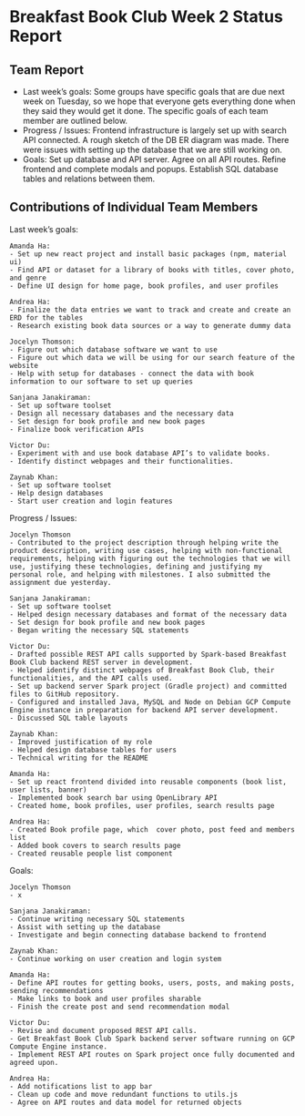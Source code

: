 # Breakfast Book Club Week 2 Status Report
## Team Report
- Last week’s goals: Some groups have specific goals that are due next week on Tuesday, so we hope that everyone gets everything done when they said they would get it done. The specific goals of each team member are outlined below.
- Progress / Issues: Frontend infrastructure is largely set up with search API connected. A rough sketch of the DB ER diagram was made. There were issues with setting up the database that we are still working on. 
- Goals: Set up database and API server. Agree on all API routes. Refine frontend and complete modals and popups. Establish SQL database tables and relations between them.

## Contributions of Individual Team Members
Last week’s goals:

    Amanda Ha:
    - Set up new react project and install basic packages (npm, material ui)
    - Find API or dataset for a library of books with titles, cover photo, and genre
    - Define UI design for home page, book profiles, and user profiles
    
    Andrea Ha:
    - Finalize the data entries we want to track and create and create an ERD for the tables
    - Research existing book data sources or a way to generate dummy data

    Jocelyn Thomson:
    - Figure out which database software we want to use
    - Figure out which data we will be using for our search feature of the website
    - Help with setup for databases - connect the data with book information to our software to set up queries
    
    Sanjana Janakiraman:
    - Set up software toolset
    - Design all necessary databases and the necessary data
    - Set design for book profile and new book pages
    - Finalize book verification APIs
    
    Victor Du:
    - Experiment with and use book database API’s to validate books.
    - Identify distinct webpages and their functionalities.
    
    Zaynab Khan:
    - Set up software toolset
    - Help design databases
    - Start user creation and login features

Progress / Issues: 
    
    Jocelyn Thomson
    - Contributed to the project description through helping write the product description, writing use cases, helping with non-functional requirements, helping with figuring out the technologies that we will use, justifying these technologies, defining and justifying my personal role, and helping with milestones. I also submitted the assignment due yesterday. 
    
    Sanjana Janakiraman:
    - Set up software toolset
    - Helped design necessary databases and format of the necessary data
    - Set design for book profile and new book pages
    - Began writing the necessary SQL statements
    
    Victor Du:
    - Drafted possible REST API calls supported by Spark-based Breakfast Book Club backend REST server in development.
    - Helped identify distinct webpages of Breakfast Book Club, their functionalities, and the API calls used.
    - Set up backend server Spark project (Gradle project) and committed files to GitHub repository.
    - Configured and installed Java, MySQL and Node on Debian GCP Compute Engine instance in preparation for backend API server development.
    - Discussed SQL table layouts
    
    Zaynab Khan:
    - Improved justification of my role
    - Helped design database tables for users
    - Technical writing for the README
    
    Amanda Ha: 
    - Set up react frontend divided into reusable components (book list, user lists, banner)
    - Implemented book search bar using OpenLibrary API
    - Created home, book profiles, user profiles, search results page

    Andrea Ha:
    - Created Book profile page, which  cover photo, post feed and members list
    - Added book covers to search results page
    - Created reusable people list component 

Goals:

    Jocelyn Thomson
    - x
    
    Sanjana Janakiraman:
    - Continue writing necessary SQL statements
    - Assist with setting up the database
    - Investigate and begin connecting database backend to frontend

    Zaynab Khan:
    - Continue working on user creation and login system
    
    Amanda Ha: 
    - Define API routes for getting books, users, posts, and making posts, sending recommendations
    - Make links to book and user profiles sharable
    - Finish the create post and send recommendation modal

    Victor Du:
    - Revise and document proposed REST API calls.
    - Get Breakfast Book Club Spark backend server software running on GCP Compute Engine instance.
    - Implement REST API routes on Spark project once fully documented and agreed upon.

    Andrea Ha:
    - Add notifications list to app bar
    - Clean up code and move redundant functions to utils.js
    - Agree on API routes and data model for returned objects

